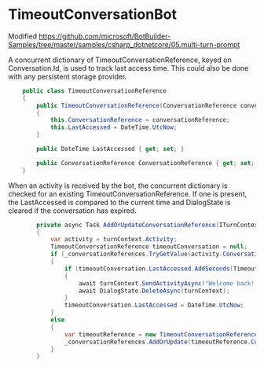 # TimeoutConversationBot

Modified https://github.com/microsoft/BotBuilder-Samples/tree/master/samples/csharp_dotnetcore/05.multi-turn-prompt 

A concurrent dictionary of TimeoutConversationReference, keyed on Conversation.Id, is used to track last access time.  This could also be done with any persistent storage provider.

```cs
    public class TimeoutConversationReference
    {
        public TimeoutConversationReference(ConversationReference conversationReference)
        {
            this.ConversationReference = conversationReference;
            this.LastAccessed = DateTime.UtcNow;
        }

        public DateTime LastAccessed { get; set; }

        public ConversationReference ConversationReference { get; set; }
    }
```

When an activity is received by the bot, the concurrent dictionary is checked for an existing TimeoutConversationReference.  If one is present, the LastAccessed is compared to the current time and DialogState is cleared if the conversation has expired.

```cs
        private async Task AddOrUpdateConversationReference(ITurnContext turnContext)
        {
            var activity = turnContext.Activity;
            TimeoutConversationReference timeoutConversation = null;
            if (_conversationReferences.TryGetValue(activity.Conversation.Id, out timeoutConversation))
            {
                if (timeoutConversation.LastAccessed.AddSeconds(TimeoutSeconds) < DateTime.UtcNow)
                {
                    await turnContext.SendActivityAsync("Welcome back!  Let's start over from the beginning.");
                    await DialogState.DeleteAsync(turnContext);
                }
                timeoutConversation.LastAccessed = DateTime.UtcNow;
            }
            else
            {
                var timeoutReference = new TimeoutConversationReference(activity.GetConversationReference());
                _conversationReferences.AddOrUpdate(timeoutReference.ConversationReference.Conversation.Id, timeoutReference, (key, newValue) => timeoutReference);
            }
        }
```
